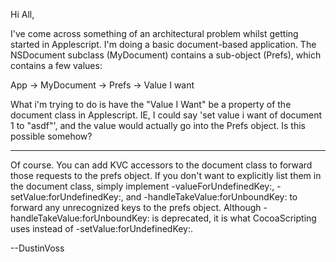 Hi All,

I've come across something of an architectural problem whilst getting started in Applescript.  I'm doing a basic document-based application.  The NSDocument subclass (MyDocument) contains a sub-object (Prefs), which contains a few values:

App -> MyDocument -> Prefs -> Value I want

What i'm trying to do is have the "Value I Want" be a property of the document class in Applescript.  IE, I could say 'set value i want of document 1 to "asdf"', and the value would actually go into the Prefs object.  Is this possible somehow?

----

Of course. You can add KVC accessors to the document class to forward those requests to the prefs object. If you don't want to explicitly list them in the document class, simply implement     -valueForUndefinedKey:,     -setValue:forUndefinedKey:, and     -handleTakeValue:forUnboundKey: to forward any unrecognized keys to the prefs object. Although     -handleTakeValue:forUnboundKey: is deprecated, it is what CocoaScripting uses instead of     -setValue:forUndefinedKey:.

--DustinVoss
